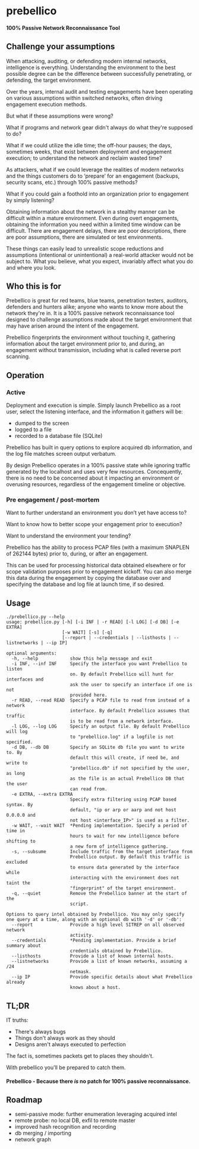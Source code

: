 # prebellico
#### 100% Passive Network Reconnaissance Tool

## Challenge your assumptions
When attacking, auditing, or defending modern internal networks, intelligence is everything.  Understanding the environment to the best possible degree can be the difference between successfully penetrating, or defending, the target environment.

Over the years, internal audit and testing engagements have been operating on various assumptions within switched networks, often driving engagement execution methods. 

But what if these assumptions were wrong? 

What if programs and network gear didn't always do what they're supposed to do?

What if we could utilize the idle time; the off-hour pauses; the days, sometimes weeks, that exist between deployment and engagement execution; to understand the network and reclaim wasted time? 

As attackers, what if we could leverage the realities of modern networks and the things customers do to ‘prepare’ for an engagement (backups, security scans, etc.) through 100% passive methods? 

What if you could gain a foothold into an organization prior to engagement by simply listening?

Obtaining information about the network in a stealthy manner can be difficult within a mature environment. Even during overt engagements, obtaining the information you need within a limited time window can be difficult. There are engagement delays, there are poor descriptions, there are poor assumptions, there are simulated or test environments. 

These things can easily lead to unrealistic scope reductions and assumptions (intentional or unintentional) a real-world attacker would not be subject to. What you believe, what you expect, invariably affect what you do and where you look.

## Who this is for
Prebellico is great for red teams, blue teams, penetration testers, auditors, defenders and hunters alike; anyone who wants to know more about the network they're in. It is a 100% passive network reconnaissance tool designed to challenge assumptions made about the target environment that may have arisen around the intent of the engagement. 

Prebellico fingerprints the environment without touching it, gathering information about the target environment prior to, and during, an engagement without transmission, including what is called reverse port scanning. 

## Operation
### Active 
Deployment and execution is simple.  Simply launch Prebellico as a root user, select the listening interface, and the information it gathers will be:
- dumped to the screen
- logged to a file
- recorded to a database file (SQLite)

Prebellico has built in query options to explore acquired db information, and the log file matches screen output verbatum.

By design Prebellico operates in a 100% passive state while ignoring traffic generated by the localhost and uses very few resources. Concequently, there is no need to be concerned about it impacting an environment or overusing resources, regardless of the engagement timeline or objective.

### Pre engagement / post-mortem
Want to further understand an environment you don’t yet have access to? 

Want to know how to better scope your engagement prior to execution?

Want to understand the environment your tending?

Prebellico has the ability to process PCAP files (with a maximum SNAPLEN of 262144 bytes) prior to, during, or after an engagement. 

This can be used for processing historical data obtained elsewhere or for scope validation purposes prior to engagement kickoff. You can also merge this data during the engagement by copying the database over and specifying the database and log file at launch time, if so desired.

## Usage
```
./prebellico.py --help
usage: prebellico.py [-h] [-i INF | -r READ] [-l LOG] [-d DB] [-e EXTRA]
                     [-w WAIT] [-s] [-q]
                     [--report | --credentials | --listhosts | --listnetworks | --ip IP]

optional arguments:
  -h, --help            show this help message and exit
  -i INF, --inf INF     Specify the interface you want Prebellico to listen
                        on. By default Prebellico will hunt for interfaces and
                        ask the user to specify an interface if one is not
                        provided here.
  -r READ, --read READ  Specify a PCAP file to read from instead of a network
                        interface. By default Prebellico assumes that traffic
                        is to be read from a network interface.
  -l LOG, --log LOG     Specify an output file. By default Prebellico will log
                        to "prebellico.log" if a logfile is not specified.
  -d DB, --db DB        Specify an SQLite db file you want to write to. By
                        default this will create, if need be, and write to
                        "prebellico.db" if not specified by the user, as long
                        as the file is an actual Prebellico DB that the user
                        can read from.
  -e EXTRA, --extra EXTRA
                        Specify extra filtering using PCAP based syntax. By
                        default, "ip or arp or aarp and not host 0.0.0.0 and
                        not host <interface_IP>" is used as a filter.
  -w WAIT, --wait WAIT  *Pending implementation. Specify a period of time in
                        hours to wait for new intelligence before shifting to
                        a new form of intelligence gathering.
  -s, --subsume         Include traffic from the target interface from
                        Prebellico output. By default this traffic is excluded
                        to ensure data generated by the interface while
                        interacting with the environment does not taint the
                        "fingerprint" of the target environment.
  -q, --quiet           Remove the Prebellico banner at the start of the
                        script.

Options to query intel obtained by Prebellico. You may only specify one query at a time, along with an optional db with '-d' or '-db':
  --report              Provide a high level SITREP on all observed network
                        activity.
  --credentials         *Pending implementation. Provide a brief summary about
                        credentials obtained by Prebellico.
  --listhosts           Provide a list of known internal hosts.
  --listnetworks        Provide a list of known networks, assuming a /24
                        netmask.
  --ip IP               Provide specific details about what Prebellico already
                        knows about a host.

```

## TL;DR
IT truths:
- There's always bugs
- Things don't always work as they should
- Designs aren't always executed to perfection

The fact is, sometimes packets get to places they shouldn't. 

With prebellico you'll be prepared to catch them.

#### Prebellico - Because there *is* no patch for 100% passive reconnaissance.

## Roadmap
- semi-passive mode: further enumeration leveraging acquired intel
- remote probe: no local DB, exfil to remote master
- improved hash recognition and recording
- db merging / importing
- network graph